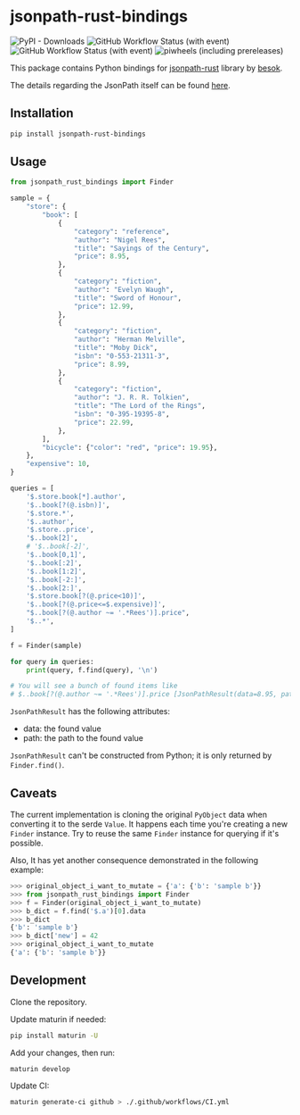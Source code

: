 # jsonpath-rust-bindings

![PyPI - Downloads](https://img.shields.io/pypi/dm/jsonpath-rust-bindings)
![GitHub Workflow Status (with event)](https://img.shields.io/github/actions/workflow/status/night-crawler/jsonpath-rust-bindings/CI.yml)
![GitHub Workflow Status (with event)](https://img.shields.io/github/actions/workflow/status/night-crawler/jsonpath-rust-bindings/test.yml?label=tests)
![piwheels (including prereleases)](https://img.shields.io/piwheels/v/jsonpath-rust-bindings)

This package contains Python bindings for [jsonpath-rust](https://github.com/besok/jsonpath-rust) library by [besok](https://github.com/besok).

The details regarding the JsonPath itself can be found [here](https://goessner.net/articles/JsonPath/).

## Installation

```bash
pip install jsonpath-rust-bindings
```

## Usage

```python
from jsonpath_rust_bindings import Finder

sample = {
    "store": {
        "book": [
            {
                "category": "reference",
                "author": "Nigel Rees",
                "title": "Sayings of the Century",
                "price": 8.95,
            },
            {
                "category": "fiction",
                "author": "Evelyn Waugh",
                "title": "Sword of Honour",
                "price": 12.99,
            },
            {
                "category": "fiction",
                "author": "Herman Melville",
                "title": "Moby Dick",
                "isbn": "0-553-21311-3",
                "price": 8.99,
            },
            {
                "category": "fiction",
                "author": "J. R. R. Tolkien",
                "title": "The Lord of the Rings",
                "isbn": "0-395-19395-8",
                "price": 22.99,
            },
        ],
        "bicycle": {"color": "red", "price": 19.95},
    },
    "expensive": 10,
}

queries = [
    '$.store.book[*].author',
    '$..book[?(@.isbn)]',
    '$.store.*',
    '$..author',
    '$.store..price',
    '$..book[2]',
    # '$..book[-2]',
    '$..book[0,1]',
    '$..book[:2]',
    '$..book[1:2]',
    '$..book[-2:]',
    '$..book[2:]',
    '$.store.book[?(@.price<10)]',
    '$..book[?(@.price<=$.expensive)]',
    "$..book[?(@.author ~= '.*Rees')].price",
    '$..*',
]

f = Finder(sample)

for query in queries:
    print(query, f.find(query), '\n')

# You will see a bunch of found items like
# $..book[?(@.author ~= '.*Rees')].price [JsonPathResult(data=8.95, path=Some("$.['store'].['book'][0].['price']"), is_new_value=False)]

```

`JsonPathResult` has the following attributes:

- data: the found value
- path: the path to the found value

`JsonPathResult` can't be constructed from Python; it is only returned by `Finder.find()`.

## Caveats

The current implementation is cloning the original `PyObject` data when converting it to the serde `Value`.
It happens each time you're creating a new `Finder` instance. Try to reuse the same `Finder` instance for querying if it's possible.

Also, It has yet another consequence demonstrated in the following example:

```python
>>> original_object_i_want_to_mutate = {'a': {'b': 'sample b'}}
>>> from jsonpath_rust_bindings import Finder
>>> f = Finder(original_object_i_want_to_mutate)
>>> b_dict = f.find('$.a')[0].data
>>> b_dict
{'b': 'sample b'}
>>> b_dict['new'] = 42
>>> original_object_i_want_to_mutate
{'a': {'b': 'sample b'}}
```

## Development

Clone the repository.

Update maturin if needed:

```bash
pip install maturin -U 
```

Add your changes, then run:

```bash
maturin develop
```


Update CI:

```bash
maturin generate-ci github > ./.github/workflows/CI.yml
```
